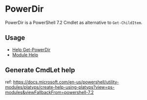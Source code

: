 ﻿# PowerDir

PowerDir is a PowerShell 7.2 Cmdlet as alternative to `Get-ChildItem`.

## Usage

- [Help Get-PowerDir](./PowerDir/doc/Get-PowerDir.md)
- [Module Help](./PowerDir/doc/PowerDir.GetPowerDir.md)


## Generate CmdLet help

ref: https://docs.microsoft.com/en-us/powershell/utility-modules/platyps/create-help-using-platyps?view=ps-modules&viewFallbackFrom=powershell-7.2
